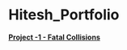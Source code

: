 # Hitesh_Portfolio
[**Project -1 - Fatal Collisions**](https://github.com/Hitesh150497/Fatal_collisions_MachineLearning_python)
